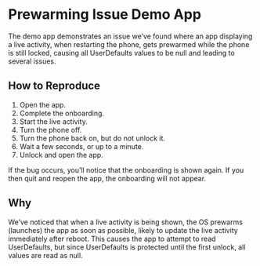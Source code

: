 # Prewarming Issue Demo App

The demo app demonstrates an issue we’ve found where an app displaying a live activity, when restarting the phone, gets prewarmed while the phone is still locked, causing all UserDefaults values to be null and leading to several issues.

## How to Reproduce

1. Open the app.
2. Complete the onboarding.
3. Start the live activity.
4. Turn the phone off.
5. Turn the phone back on, but do not unlock it.
6. Wait a few seconds, or up to a minute.
7. Unlock and open the app.

If the bug occurs, you’ll notice that the onboarding is shown again. If you then quit and reopen the app, the onboarding will not appear.

## Why

We’ve noticed that when a live activity is being shown, the OS prewarms (launches) the app as soon as possible, likely to update the live activity immediately after reboot. This causes the app to attempt to read UserDefaults, but since UserDefaults is protected until the first unlock, all values are read as null.
